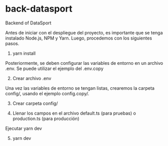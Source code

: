 # back-datasport
Backend of DataSport

Antes de iniciar con el despliegue del proyecto, es importante que se tenga instalado Node.js, NPM y Yarn.
Luego, procedemos con los siguientes pasos.

1. yarn install

Posteriormente, se deben configurar las variables de entorno en un archivo .env.
Se puede utilizar el ejemplo del .env.copy

2. Crear archivo .env

Una vez las variables de entorno se tengan listas, crearemos la carpeta config/, usando el ejemplo config.copy/.

3. Crear carpeta config/

4. Llenar los campos en el archivo default.ts (para pruebas) o production.ts (para producción)

Ejecutar yarn dev

5. yarn dev